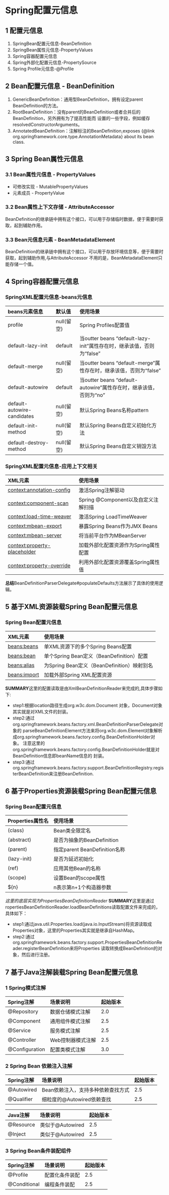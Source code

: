# Spring配置元信息
## 1 配置元信息
1. SpringBean配置元信息-BeanDefinition
2. SpringBean属性元信息-PropertyValues
3. Spring容器配置元信息
4. Spring外部化配置元信息-PropertySource
5. Spring Profile元信息-@Profile

## 2 Bean配置元信息 - BeanDefinition
1. GenericBeanDefinition：通用型BeanDefinition，拥有设定parent BeanDefinition的方法。
2. RootBeanDefinition：没有parent的BeanDefinition或者合并后的BeanDefinition，另外拥有为了提高性能而
设置的一些字段，例如缓存resolvedConstructorArguments。
3. AnnotatedBeanDefinition：注解标注的BeanDefinition,exposes {@link org.springframework.core.type.AnnotationMetadata}
about its bean class.

## 3 Spring Bean属性元信息
### 3.1 Bean属性元信息 - PropertyValues
+ 可修改实现 - MutablePropertyValues
+ 元素成员 - PropertyValue

### 3.2 Bean属性上下文存储 - AttributeAccessor
BeanDefinition的继承链中拥有这个接口，可以用于存储临时数据，便于需要时获取，起到辅助作用。
### 3.3 Bean元信息元素 - BeanMetadataElement
BeanDefinition的继承链中拥有这个接口，可以用于存放环境信息等，便于需要时获取，起到辅助作用,与AttributeAccessor
不用的是，BeanMetadataElement只能存储一个值。

## 4 Spring容器配置元信息
### SpringXML配置元信息-beans元信息
|beans元素信息|默认值|使用场景|
|:-|:-|:-|
|profile|null(留空)|Spring Profiles配置值|
|default-lazy-init|default|当outter beans “default-lazy-init”属性存在时，继承该值，否则为“false”|
|default-merge|null(留空)|当outter beans “default-merge”属性存在时，继承该值，否则为“false”|
|default-autowire|default|当outter beans “default-autowire”属性存在时，继承该值，否则为“no”|
|default-autowire-candidates|null(留空)|默认Spring Beans名称pattern|
|default-init-method|null(留空)|默认Spring Beans自定义初始化方法|
|default-destroy-method|null(留空)|默认Spring Beans自定义销毁方法|
### SpringXML配置元信息-应用上下文相关
|XML元素|使用场景|
|:-|:-|
|<context:annotation-config>|激活Spring注解驱动|
|<context:component-scan>|Spring @Component以及自定义注解扫描|
|<context:load-time-weaver>|激活Spring LoadTimeWeaver|
|<context:mbean-export>|暴露Spring Beans作为JMX Beans|
|<context:mbean-server>|将当前平台作为MBeanServer|
|<context:property-placeholder>|加载外部化配置资源作为Spring属性配置|
|<context:property-override>|利用外部化配置资源覆盖Spring属性值|

**总结**BeanDefinitionParserDelegate#populateDefaults方法展示了具体的使用逻辑。

## 5 基于XML资源装载Spring Bean配置元信息
### Spring Bean配置元信息
|XML元素|使用场景|
|:-|:-|
|<beans:beans>|单XML资源下的多个Spring Beans配置|
|<beans:bean>|单个Spring Bean定义（BeanDefinition）配置|
|<beans:alias>|为Spring Bean定义（BeanDefinition）映射别名|
|<beans:import>|加载外部Spring XML配置资源|

**SUMMARY**这里的配置读取是由XmlBeanDefinitionReader来完成的,具体步骤如下:<br/>
+ step1:根据location路径生成org.w3c.dom.Document 对象，Document对象其实就是对XML文件的封装。
+ step2:通过org.springframework.beans.factory.xml.BeanDefinitionParserDelegate对象的
parseBeanDefinitionElement方法来将org.w3c.dom.Element对象解析成org.springframework.beans.factory.config.BeanDefinitionHolder对象。
注意这里的org.springframework.beans.factory.config.BeanDefinitionHolder就是对BeanDefinition信息即beanName信息的
封装。
+ step3:通过org.springframework.beans.factory.support.BeanDefinitionRegistry.registerBeanDefinition来注册BeanDefinition.

## 6 基于Properties资源装载Spring Bean配置元信息
### Spring Bean配置元信息
|Properties属性名|使用场景|
|:-|:-|
|(class)|Bean类全限定名|
|(abstract)|是否为抽象的BeanDefinition|
|(parent)|指定parent BeanDefinition名称|
|(lazy-init)|是否为延迟初始化|
|(ref)|应用其他Bean的名称|
|(scope)|设置Bean的scope属性|
|${n}|n表示第n+1个构造器参数|

_这里的底层实现为PropertiesBeanDefinitionReader_
**SUMMARY**这里是通过ropertiesBeanDefinitionReader.loadBeanDefinitions读取配置文件来完成的，具体如下：<br/>
+ step1:通过java.util.Properties.load(java.io.InputStream)将资源读取成Properties对象，这里的Properties其实就是继承自HashMap。
+ step2:通过org.springframework.beans.factory.support.PropertiesBeanDefinitionReader.registerBeanDefinition来将Properties
读取转换成BeanDefinition的对象，然后进行注册。

## 7 基于Java注解装载Spring Bean配置元信息
### 1 Spring模式注解
|Spring注解|场景说明|起始版本|
|:-|:-|:-|
|@Repository|数据仓储模式注解|2.0|
|@Component|通用组件模式注解|2.5|
|@Service|服务模式注解|2.5|
|@Controller|Web控制器模式注解|2.5|
|@Configuration|配置类模式注解|3.0|

### 2 Spring Bean 依赖注入注解
|Spring注解|场景说明|起始版本|
|:-|:-|:-|
|@Autowired|Bean依赖注入，支持多种依赖查找方式|2.5|
|@Qualifier|细粒度的@Autowired依赖查找|2.5|

|Java注解|场景说明|起始版本|
|:-|:-|:-|
|@Resource|类似于@Autowired|2.5|
|@Inject|类似于@Autowired|2.5|

### 3 Spring Bean条件装配组件
|Spring注解|场景说明|起始版本|
|:-|:-|:-|
|@Profile|配置化条件装配|2.5|
|@Conditional|编程条件装配|2.5|
